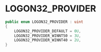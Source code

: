 # LOGON32\_PROVIDER

```csharp
public enum LOGON32_PROVIDER : uint
{
    LOGON32_PROVIDER_DEFAULT = 0U,
    LOGON32_PROVIDER_WINNT50 = 3U,
    LOGON32_PROVIDER_WINNT40 = 2U,
}
```
